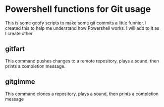 # Powershell functions for Git usage

This is some goofy scripts to make some git commits a little funnier. I created this to help me understand how Powershell works. I will add to it as I create other 

## gitfart
This command pushes changes to a remote repository, plays a sound, then prints a completion message.

## gitgimme
This command clones a repository, plays a sound, then prints a completion message

